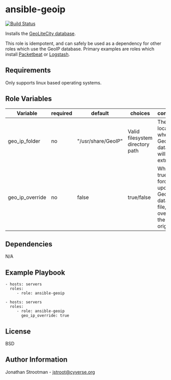 ansible-geoip
=============
[![Build Status](https://travis-ci.org/cyverse/ansible-geoip.svg?branch=master)](https://travis-ci.org/cyverse/ansible-geoip)

Installs the [GeoLiteCity database](https://dev.maxmind.com/geoip/legacy/geolite/).

This role is idempotent, and can safely be used as a dependency for other roles which use the
GeoIP database. Primary examples are roles which install [Packetbeat](https://www.elastic.co/guide/en/beats/packetbeat/current/configuration-shipper.html#_geoip_paths) or [Logstash](https://www.elastic.co/guide/en/logstash/current/plugins-filters-geoip.html#plugins-filters-geoip-database).


Requirements
------------

Only supports linux based operating systems.

Role Variables
--------------

|   Variable      | required | default             | choices                         | comments                                               |
|-----------------|----------|---------------------|---------------------------------|--------------------------------------------------------|
| geo_ip_folder   |  no      | "/usr/share/GeoIP"  | Valid filesystem directory path | The location where the GeoIP databases will be extracted. |
| geo_ip_override |  no      | false               | true/false                      | When true, will force update the GeoIP database file, overriding the original. |

Dependencies
------------

N/A

Example Playbook
----------------


    - hosts: servers
      roles:
         - role: ansible-geoip 

    - hosts: servers
      roles:
         - role: ansible-geoip 
           geo_ip_override: true
License
-------

BSD

Author Information
------------------

Jonathan Strootman - jstroot@cyverse.org

